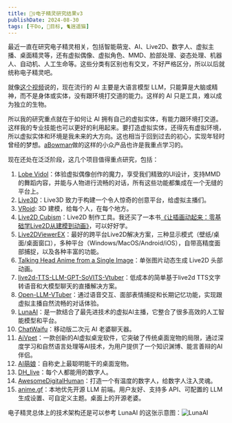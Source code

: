 ```yaml
---
title: 🧚‍♀️电子精灵研究结果v3
publishDate: 2024-08-30
tags: [干Do, 📆目标, 🐈逍遥猫]
---
```


最近一直在研究电子精灵相关，包括智能萌宠、AI、Live2D、数字人、虚拟主播、桌面精灵等，还有虚拟偶像、虚拟角色、MMD、脸部处理、姿态处理、机器人、自动机、人工生命等。这些分类有区别也有交叉，不好严格区分，所以以后就统称电子精灵吧。

就像[这个视频]说的，现在流行的 AI 主要是大语言模型 LLM，只能算是大脑或精神，而不是身体或实体，没有跟环境打交道的能力。这样的 AI 只是工具，难以成为独立的生物。

所以我的研究重点就在于如何让 AI 拥有自己的虚拟实体，有能力跟环境打交道。这样我的专业技能也可以更好的利用起来。要打造虚拟实体，还得先有虚拟环境，所以虚拟实体和环境是我未来的大方向。这也相当于回到过去的初心，实现年轻时曾经的梦想。[aBowman]做的这样的小众产品也许是我重点学习的。

现在还处在泛泛阶段，这几个项目值得重点研究，包括：

1. [Lobe Vidol]：体验虚拟偶像创作的魔力，享受我们精致的UI设计，支持MMD的舞蹈内容，并能与人物进行流畅的对话，所有这些功能都集成在一个无缝的平台上。
2. [Live3D]：Live3D 致力于构建一个令人惊奇的创意平台，给虚拟主播们。
3. [VRoid]: 3D 建模，给每个人，在每个地方。
4. [Live2D Cubism]：Live2D 制作工具。我还买了一本书[《让插画动起来：零基础学Live2D从建模到动画》]，可以好好学。
5. [Live2DViewerEX]：最好的跨平台Live2D解决方案，三种显示模式（壁纸/桌面/桌面窗口），多种平台（Windows/MacOS/Android/iOS），自带高精度面部捕捉，以及各种丰富的功能。
6. [Talking Head Anime from a Single Image]：单张图片动态生成 Live2D 头部动画。
7. [live2d-TTS-LLM-GPT-SoVITS-Vtuber]：低成本的简单基于live2d TTS文字转语音和大模型聊天的直播解决方案。
8. [Open-LLM-VTuber]：通过语音交互、面部表情捕捉和长期记忆功能，实现跟虚拟主播自然流畅的对话体验。
9. [LunaAI]：是一款结合了最先进技术的虚拟AI主播，它整合了很多高效的人工智能模型和平台。
10. [ChatWaifu]：移动版二次元 AI 老婆聊天器。
11. [AiVpet]：一款创新的AI虚拟桌宠软件，它突破了传统桌面宠物的局限，通过深度学习和自然语言处理等AI技术，为用户提供了一个知识渊博、能言善辩的AI伴侣。
12. [AI萌娘]：自称史上最聪明能干的桌面宠物。
13. [DH_live]：每个人都能用的数字人。
14. [AwesomeDigitalHuman]：打造一个有温度的数字人，给数字人注入灵魂。
15. [anime.gf]：本地优先开源 LLM 前端。用户友好、支持多 API、可配置的 LLM 生成设置、可自定义主题。桌面上的开源老婆。

电子精灵总体上的技术架构还是可以参考 LunaAI 的这张示意图：![LunaAI](/images/luna-ai.png)


[这个视频]: https://www.bilibili.com/video/BV1pDsjegEtf/
[aBowman]: https://www.abowman.com/
[Lobe Vidol]: https://github.com/lobehub/lobe-vidol
[Live3D]: https://live3d.io/
[VRoid]: https://vroid.com/en
[Live2D Cubism]: https://www.live2d.com/
[《让插画动起来：零基础学Live2D从建模到动画》]: https://book.douban.com/subject/36730744/
[Live2DViewerEX]: https://store.steampowered.com/app/616720/Live2DViewerEX/
[Talking Head Anime from a Single Image]: https://pkhungurn.github.io/talking-head-anime-4/
[live2d-TTS-LLM-GPT-SoVITS-Vtuber]: https://github.com/v3ucn/live2d-TTS-LLM-GPT-SoVITS-Vtuber
[Open-LLM-VTuber]: https://github.com/t41372/Open-LLM-VTuber
[LunaAI]: https://ikaros521.eu.org/site/
[ChatWaifu]: https://github.com/Voine/ChatWaifu_Mobile
[AiVpet]: https://www.vpetai.com/
[AI萌娘]: https://store.steampowered.com/app/2331610/AI/
[DH_live]: https://github.com/kleinlee/DH_live
[AwesomeDigitalHuman]: https://github.com/wan-h/awesome-digital-human-live2d
[anime.gf]: https://www.anime.gf/
